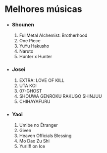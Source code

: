 <!DOCTYPE html>
<html lang="pt">
<head>
    <meta charset="UTF-8">
    <meta name="viewport" content="width=device-width, initial-scale=1.0">
    <title>Melhores músicas</title>
</head>
<body>
  <h1>Melhores músicas</h1>
  <ul>
    <li><h3>Shounen</h3></li>
    <ol>
      <li>FullMetal Alchemist: Brotherhood</li>
      <li>One Piece</li>
      <li>YuYu Hakusho</li>
      <li>Naruto</li>
      <li>Hunter x Hunter</li>
    </ol>
    <li><h3>Josei</h3></li>
    <ol>
      <li>EXTRA: LOVE OF KILL</li>
      <li>UTA KOI</li>
      <li>07-GHOST</li>
      <li>SHOUWA GENROKU RAKUGO SHINJUU</li>
      <li>CHIHAYAFURU</li>
    </ol>
    <li><h3>Yaoi</h3></li>
    <ol>
      <li>Umibe no Étranger</li>
      <li>Given</li>
      <li>Heaven Officials Blessing</li>
      <li>Mo Dao Zu Shi</li>
      <li>Yuri!!! on Ice</li>
    </ol>
  </ul>
</body>
</html>
